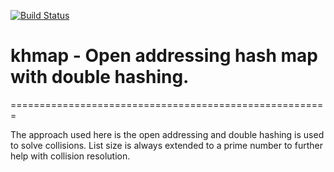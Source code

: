 [![Build Status](https://travis-ci.org/Caspinol/khmap.svg?branch=master)](https://travis-ci.org/Caspinol/khmap)

# khmap - Open addressing hash map with double hashing.
=======================================================

The approach used here is the open addressing and double hashing is used to solve collisions.
List size is always extended to a prime number to further help with collision resolution.